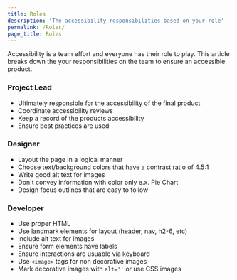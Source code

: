 ```yaml
---
title: Roles
description: 'The accessibility responsibilities based on your role'
permalink: /Roles/
page_title: Roles
---
```


Accessibility is a team effort and everyone has their role to play. This article breaks down the your responsibilities on the team to ensure an accessible product. 
### Project Lead

* Ultimately responsible for the accessibility of the final product
* Coordinate accessibility reviews
* Keep a record of the products accessibility
* Ensure best practices are used

### Designer

* Layout the page in a logical manner
* Choose text/background colors that have a contrast ratio of 4.5:1
* Write good alt text for images
* Don't convey information with color only e.x. Pie Chart
* Design focus outlines that are easy to follow

### Developer

* Use proper HTML
* Use landmark elements for layout (header, nav, h2-6, etc)
* Include alt text for images
* Ensure form elements have labels
* Ensure interactions are usuable via keyboard
* Use `<image>` tags for non decorative images
* Mark decorative images with `alt=''` or use CSS images